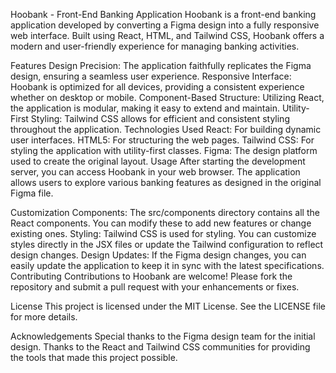 Hoobank - Front-End Banking Application
Hoobank is a front-end banking application developed by converting a Figma design into a fully responsive web interface. Built using React, HTML, and Tailwind CSS, Hoobank offers a modern and user-friendly experience for managing banking activities.

Features
Design Precision: The application faithfully replicates the Figma design, ensuring a seamless user experience.
Responsive Interface: Hoobank is optimized for all devices, providing a consistent experience whether on desktop or mobile.
Component-Based Structure: Utilizing React, the application is modular, making it easy to extend and maintain.
Utility-First Styling: Tailwind CSS allows for efficient and consistent styling throughout the application.
Technologies Used
React: For building dynamic user interfaces.
HTML5: For structuring the web pages.
Tailwind CSS: For styling the application with utility-first classes.
Figma: The design platform used to create the original layout.
Usage
After starting the development server, you can access Hoobank in your web browser. The application allows users to explore various banking features as designed in the original Figma file.

Customization
Components: The src/components directory contains all the React components. You can modify these to add new features or change existing ones.
Styling: Tailwind CSS is used for styling. You can customize styles directly in the JSX files or update the Tailwind configuration to reflect design changes.
Design Updates: If the Figma design changes, you can easily update the application to keep it in sync with the latest specifications.
Contributing
Contributions to Hoobank are welcome! Please fork the repository and submit a pull request with your enhancements or fixes.

License
This project is licensed under the MIT License. See the LICENSE file for more details.

Acknowledgements
Special thanks to the Figma design team for the initial design.
Thanks to the React and Tailwind CSS communities for providing the tools that made this project possible.
